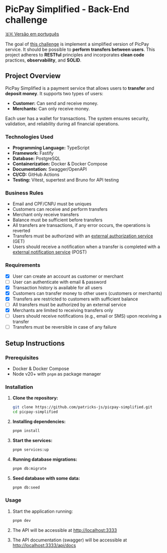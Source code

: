 # PicPay Simplified - Back-End challenge

[🇧🇷 Versão em português](README-PT.md)

The goal of [this challenge](https://github.com/PicPay/picpay-desafio-backend) is implement a simplified version of PicPay service. It should be possible to **perform transfers between users**. This project adheres to **RESTful** principles and incorporates **clean code** practices, **observability**, and **SOLID**.

## Project Overview

PicPay Simplified is a payment service that allows users to **transfer** and **deposit money**. It supports two types of users:

- **Customer:** Can send and receive money.
- **Merchants:** Can only receive money.

Each user has a wallet for transactions. The system ensures security, validation, and reliability during all financial operations.

### Technologies Used

- **Programming Language:** TypeScript
- **Framework:** Fastify
- **Database:** PostgreSQL
- **Containerization:** Docker & Docker Compose
- **Documentation:** Swagger/OpenAPI
- **CI/CD:** GitHub Actions
- **Testing:** Vitest, supertest and Bruno for API testing

### Business Rules

- Email and CPF/CNPJ must be uniques
- Customers can receive and perform transfers
- Merchant only receive transfers
- Balance must be sufficient before transfers
- All transfers are transactions, if any error occurs, the operations is reverted
- Transfers must be authorized with an [external authorization service](https://util.devi.tools/api/v2/authorize) (GET)
- Users should receive a notification when a transfer is completed with a [external notification service](https://util.devi.tools/api/v1/notify) (POST)

### Requirements

- [x] User can create an account as customer or merchant
- [ ] User can authenticate with email & password
- [x] Transaction history is available for all users
- [x] Customers can transfer money to other users (customers or merchants)
- [x] Transfers are restricted to customers with sufficient balance
- [ ] All transfers must be authorized by an external service
- [x] Merchants are limited to receiving transfers only
- [ ] Users should receive notifications (e.g., email or SMS) upon receiving a transfer
- [ ] Transfers must be reversible in case of any failure

## Setup Instructions

### Prerequisites

- Docker & Docker Compose
- Node v20+ with `pnpm` as package manager

### Installation

1. **Clone the repository:**

    ```bash
    git clone https://github.com/patricks-js/picpay-simplified.git
    cd picpay-simplified
    ```

2. **Installing dependencies:**

    ```bash
    pnpm install
    ```

3. **Start the services:**

    ```bash
    pnpm services:up
    ```

4. **Running database migrations:**

    ```bash
    pnpm db:migrate
    ```

5. **Seed database with some data:**

    ```bash
    pnpm db:seed
    ```

### Usage

1. Start the application running:

    ```bash
    pnpm dev
    ```

2. The API will be accessible at <http://localhost:3333>
3. The API documentation (swagger) will be accessible at <http://localhost:3333/api/docs>
